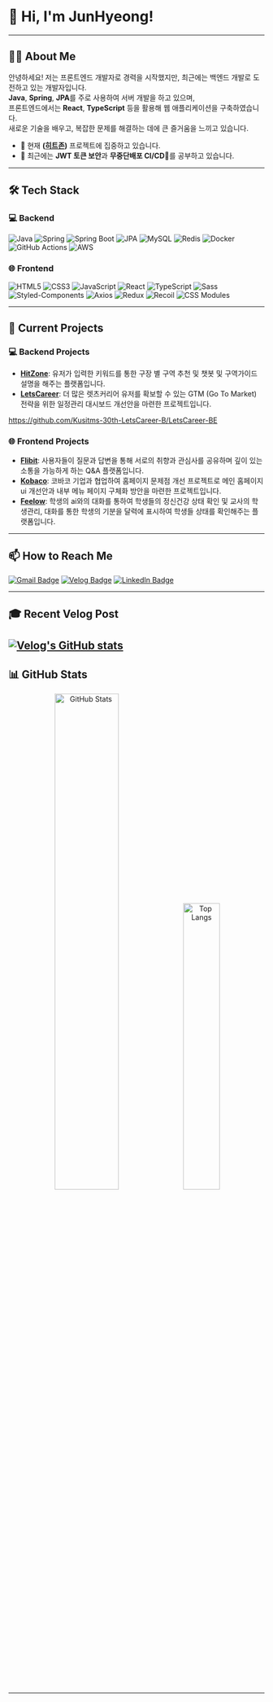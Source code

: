 # 👋 Hi, I'm JunHyeong!

---

## 👨‍💻 About Me
안녕하세요! 저는 프론트엔드 개발자로 경력을 시작했지만, 최근에는 백엔드 개발로 도전하고 있는 개발자입니다. <br/>
**Java**, **Spring**, **JPA**를 주로 사용하여 서버 개발을 하고 있으며, <br/>
프론트엔드에서는 **React**, **TypeScript** 등을 활용해 웹 애플리케이션을 구축하였습니다.<br/>
새로운 기술을 배우고, 복잡한 문제를 해결하는 데에 큰 즐거움을 느끼고 있습니다.

- 🔭 현재 **([히트존](https://github.com/KUSITMS-30th-TEAM-A/backend))** 프로젝트에 집중하고 있습니다.
- 🌱 최근에는 **JWT 토큰 보안**과 **무중단배포 CI/CD**를 공부하고 있습니다.

---

## 🛠 Tech Stack

### 💻 Backend
![Java](https://img.shields.io/badge/Java-ED8B00?style=for-the-badge&logo=java&logoColor=white)
![Spring](https://img.shields.io/badge/Spring-6DB33F?style=for-the-badge&logo=spring&logoColor=white)
![Spring Boot](https://img.shields.io/badge/Spring%20Boot-6DB33F?style=for-the-badge&logo=spring-boot&logoColor=white)
![JPA](https://img.shields.io/badge/JPA-0078D7?style=for-the-badge&logo=hibernate&logoColor=white)
![MySQL](https://img.shields.io/badge/MySQL-4479A1?style=for-the-badge&logo=mysql&logoColor=white)
![Redis](https://img.shields.io/badge/Redis-DC382D?style=for-the-badge&logo=redis&logoColor=white)
![Docker](https://img.shields.io/badge/Docker-2496ED?style=for-the-badge&logo=docker&logoColor=white)
![GitHub Actions](https://img.shields.io/badge/GitHub%20Actions-2088FF?style=for-the-badge&logo=github-actions&logoColor=white)
![AWS](https://img.shields.io/badge/AWS-232F3E?style=for-the-badge&logo=amazon-aws&logoColor=white)

### 🌐 Frontend
![HTML5](https://img.shields.io/badge/HTML5-E34F26?style=for-the-badge&logo=html5&logoColor=white)
![CSS3](https://img.shields.io/badge/CSS3-1572B6?style=for-the-badge&logo=css3&logoColor=white)
![JavaScript](https://img.shields.io/badge/JavaScript-323330?style=for-the-badge&logo=javascript&logoColor=F7DF1E)
![React](https://img.shields.io/badge/React-20232A?style=for-the-badge&logo=react&logoColor=61DAFB)
![TypeScript](https://img.shields.io/badge/TypeScript-007ACC?style=for-the-badge&logo=typescript&logoColor=white)
![Sass](https://img.shields.io/badge/Sass-CC6699?style=for-the-badge&logo=sass&logoColor=white)
![Styled-Components](https://img.shields.io/badge/Styled%20Components-DB7093?style=for-the-badge&logo=styled-components&logoColor=white)
![Axios](https://img.shields.io/badge/Axios-5A29E4?style=for-the-badge&logo=axios&logoColor=white)
![Redux](https://img.shields.io/badge/Redux-764ABC?style=for-the-badge&logo=redux&logoColor=white)
![Recoil](https://img.shields.io/badge/Recoil-7B4B94?style=for-the-badge&logo=recoil&logoColor=white)
![CSS Modules](https://img.shields.io/badge/CSS%20Modules-563D7C?style=for-the-badge&logo=cssmodules&logoColor=white)


---

## 💼 Current Projects
### 💻 Backend Projects
- **[HitZone](https://github.com/KUSITMS-30th-TEAM-A/backend)**: 유저가 입력한 키워드를 통한 구장 별 구역 추천 및 챗봇 및 구역가이드 설명을 해주는 플랫폼입니다.
- **[LetsCareer](https://github.com/Kusitms-30th-LetsCareer-B/LetsCareer-BE)**: 더 많은 렛츠커리어 유저를 확보할 수 있는 GTM (Go To Market) 전략을 위한 일정관리 대시보드 개선안을 마련한 프로젝트입니다.

https://github.com/Kusitms-30th-LetsCareer-B/LetsCareer-BE
### 🌐 Frontend Projects
- **[Flibit](https://github.com/Team-baebae/baebae-FE)**: 사용자들이 질문과 답변을 통해 서로의 취향과 관심사를 공유하며 깊이 있는 소통을 가능하게 하는 Q&A 플랫폼입니다.
- **[Kobaco](https://github.com/Kusitms-29th-Kobaco-A/Frontend)**: 코바코 기업과 협업하여 홈페이지 문제점 개선 프로젝트로 메인 홈페이지 ui 개선안과 내부 메뉴 페이지 구체화 방안을 마련한 프로젝트입니다.
- **[Feelow](https://github.com/FellowCotato/Feelow_FrontEnd)**: 학생의 ai와의 대화를 통하여 학생들의 정신건강 상태 확인 및 교사의 학생관리, 대화를 통한 학생의 기분을 달력에 표시하여 학생들 상태를 확인해주는 플랫폼입니다.

---

## 📫 How to Reach Me

[![Gmail Badge](https://img.shields.io/badge/Gmail-D14836?style=for-the-badge&logo=gmail&logoColor=white)](mailto:jh981109@gmail.com)
[![Velog Badge](https://img.shields.io/badge/Velog-20C997?style=for-the-badge&logo=velog&logoColor=white)](https://velog.io/@juuuunny)
[![LinkedIn Badge](https://img.shields.io/badge/LinkedIn-0077B5?style=for-the-badge&logo=linkedin&logoColor=white)](https://linkedin.com/in/juuuunny)


---

## 🎓 Recent Velog Post
[![Velog's GitHub stats](https://velog-readme-stats.vercel.app/api?name=juuuunny&color=d14836)](https://velog.io/@zaman17)
---

## 📊 GitHub Stats
<div align="center">
  <img src="https://github-readme-stats.vercel.app/api?username=juuuunny&show_icons=true&theme=radical" alt="GitHub Stats" width="50%"/>
  <img src="https://github-readme-stats.vercel.app/api/top-langs/?username=juuuunny&layout=compact&theme=radical" alt="Top Langs" width="38%"/>
</div>

---

